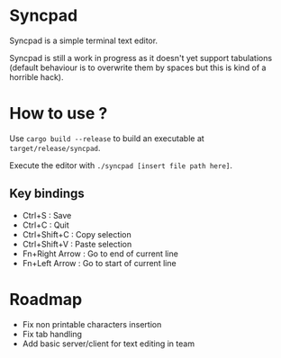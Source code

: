 # Syncpad
Syncpad is a simple terminal text editor.

Syncpad is still a work in progress as it doesn't yet support tabulations (default behaviour is to overwrite them by spaces but this is kind of a horrible hack).

# How to use ?
Use `cargo build --release` to build an executable at `target/release/syncpad`.

Execute the editor with `./syncpad [insert file path here]`.

## Key bindings
 - Ctrl+S : Save
 - Ctrl+C : Quit
 - Ctrl+Shift+C : Copy selection
 - Ctrl+Shift+V : Paste selection
 - Fn+Right Arrow : Go to end of current line
 - Fn+Left Arrow : Go to start of current line  

# Roadmap
  - Fix non printable characters insertion
  - Fix tab handling
  - Add basic server/client for text editing in team
